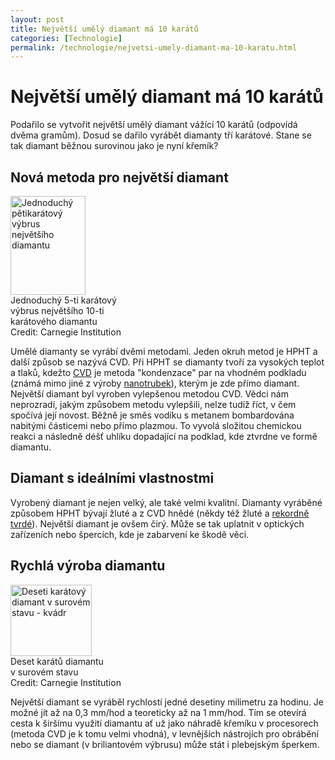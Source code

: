 ```yaml
---
layout: post
title: Největší umělý diamant má 10 karátů
categories: [Technologie]
permalink: /technologie/nejvetsi-umely-diamant-ma-10-karatu.html
---
```

# Největší umělý diamant má 10 karátů

Podařilo se vytvořit největší umělý diamant vážící 10 karátů (odpovídá dvěma gramům). Dosud se dařilo vyrábět diamanty tří karátové. Stane se tak diamant běžnou surovinou jako je nyní křemík?

## Nová metoda pro největší diamant

<div class="obry"><div class="leftbox"><img alt="Jednoduchý pětikarátový výbrus největšího diamantu" height="158" src="http://techblog.srubar.net/images/nejvetsi-diamant-vybrouseny.jpg" width="120"/></div>Jednoduchý 5-ti karátový <br/>výbrus největšího 10-ti <br/>karátového diamantu<br/>Credit: Carnegie Institution</div> 

Umělé diamanty se vyrábí dvěmi metodami. Jeden okruh metod je HPHT a další způsob se nazývá CVD. Při HPHT se diamanty tvoří za vysokých teplot a tlaků, kdežto [CVD](http://en.wikipedia.org/wiki/Chemical_vapor_deposition) je metoda "kondenzace" par na vhodném podkladu (známá mimo jiné z výroby [nanotrubek](http://techblog.srubar.net/nano/nanotubes-nanotrubky.html)), kterým je zde přímo diamant. Největší diamant byl vyroben vylepšenou metodou CVD. Vědci nám neprozradí, jakým způsobem metodu vylepšili, nelze tudíž říct, v čem spočívá její novost. Běžně je směs vodíku s metanem bombardována nabitými částicemi nebo přímo plazmou. To vyvolá složitou chemickou reakci a následně déšť uhlíku dopadající na podklad, kde ztvrdne ve formě diamantu.

## Diamant s ideálními vlastnostmi

Vyrobený diamant je nejen velký, ale také velmi kvalitní. Diamanty vyráběné způsobem HPHT bývají žluté a z CVD hnědé (někdy též žluté a [rekordně tvrdé](http://www.carnegieinstitution.org/news_releases/news_040225.html)). Největší diamant je ovšem čirý. Může se tak uplatnit v optických zařízeních nebo špercích, kde je zabarvení ke škodě věci.

## Rychlá výroba diamantu

<div class="obry"><div class="leftbox"><img alt="Deseti karátový diamant v surovém stavu - kvádr" height="114" src="http://techblog.srubar.net/images/nejvetsi-diamant-surovy.jpg" width="130"/></div>Deset karátů diamantu <br/>v surovém stavu<br/>Credit: Carnegie Institution</div> 

Největší diamant se vyráběl rychlostí jedné desetiny milimetru za hodinu. Je možné jít až na 0,3 mm/hod a teoreticky až na 1 mm/hod. Tím se otevírá cesta k širšímu využití diamantu ať už jako náhradě křemíku v procesorech (metoda CVD je k tomu velmi vhodná), v levnějších nástrojích pro obrábění nebo se diamant (v briliantovém výbrusu) může stát i plebejským šperkem.

